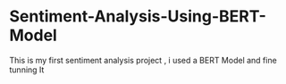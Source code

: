    # Sentiment-Analysis-Using-BERT-Model
This is my first sentiment analysis project , i used a BERT Model and fine tunning It  
   
   
     
           
    
             
              
       
   
 
